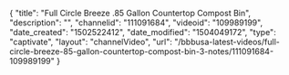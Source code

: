 {
    "title": "Full Circle Breeze .85 Gallon Countertop Compost Bin",
    "description": "",
    "channelid": "111091684",
    "videoid": "109989199",
    "date_created": "1502522412",
    "date_modified": "1504049172",
    "type": "captivate",
    "layout": "channelVideo",
    "url": "\/bbbusa-latest-videos\/full-circle-breeze-85-gallon-countertop-compost-bin-3-notes\/111091684-109989199"
}